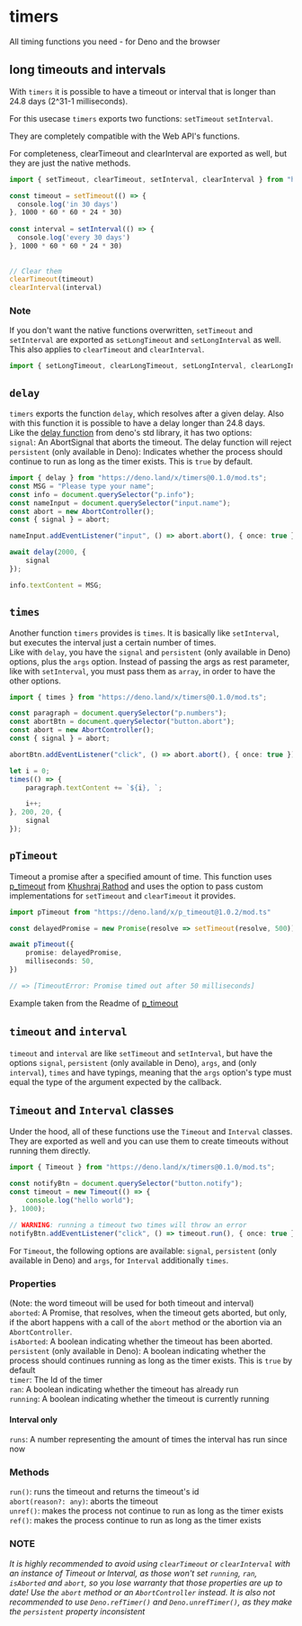 # timers
All timing functions you need - for Deno and the browser

## long timeouts and intervals
With `timers` it is possible to have a timeout or interval that is longer than 24.8 days (2^31-1 milliseconds).

For this usecase `timers` exports two functions: `setTimeout` `setInterval`.

They are completely compatible with the Web API's functions.

For completeness, clearTimeout and clearInterval are exported as well, but they are just the native methods.

```ts
import { setTimeout, clearTimeout, setInterval, clearInterval } from "https://deno.land/x/timers@0.1.0/mod.ts";

const timeout = setTimeout(() => {
  console.log('in 30 days')
}, 1000 * 60 * 60 * 24 * 30)
 
const interval = setInterval(() => {
  console.log('every 30 days')
}, 1000 * 60 * 60 * 24 * 30)
 
 
// Clear them
clearTimeout(timeout)
clearInterval(interval)
```

### Note
If you don't want the native functions overwritten, `setTimeout` and `setInterval` are exported as `setLongTimeout` and `setLongInterval` as well. This also applies to `clearTimeout` and `clearInterval`.

```ts
import { setLongTimeout, clearLongTimeout, setLongInterval, clearLongInterval } from "https://deno.land/x/timers@0.1.0/mod.ts";
```

## `delay`
`timers` exports the function `delay`, which resolves after a given delay.
Also with this function it is possible to have a delay longer than 24.8 days.  
Like the [delay function](https://deno.land/std/async/delay.ts) from deno's std library, it has two options:  
`signal`: An AbortSignal that aborts the timeout. The delay function will reject  
`persistent` (only available in Deno): Indicates whether the process should continue to run as long as the timer exists. This is `true` by default.

```ts
import { delay } from "https://deno.land/x/timers@0.1.0/mod.ts";
const MSG = "Please type your name";
const info = document.querySelector("p.info");
const nameInput = document.querySelector("input.name"); 
const abort = new AbortController();
const { signal } = abort;

nameInput.addEventListener("input", () => abort.abort(), { once: true });

await delay(2000, {
    signal
});

info.textContent = MSG;
```

## `times`
Another function `timers` provides is `times`. It is basically like `setInterval`, but executes the interval just a certain number of times.  
Like with `delay`, you have the `signal` and `persistent` (only available in Deno) options, plus the `args` option. Instead of passing the args as rest parameter, like with `setInterval`, you must pass them as `array`, in order to have the other options.

```ts
import { times } from "https://deno.land/x/timers@0.1.0/mod.ts";

const paragraph = document.querySelector("p.numbers");
const abortBtn = document.querySelector("button.abort");
const abort = new AbortController();
const { signal } = abort;

abortBtn.addEventListener("click", () => abort.abort(), { once: true })

let i = 0;
times(() => {
    paragraph.textContent += `${i}, `;

    i++;
}, 200, 20, {
    signal
});
```

## `pTimeout`
Timeout a promise after a specified amount of time.
This function uses [p_timeout](https://deno.land/x/p_timeout@1.0.2) from [Khushraj Rathod](https://github.com/khrj) and uses the option to pass custom implementations for `setTimeout` and `clearTimeout` it provides.

```ts
import pTimeout from "https://deno.land/x/p_timeout@1.0.2/mod.ts"

const delayedPromise = new Promise(resolve => setTimeout(resolve, 500))

await pTimeout({
    promise: delayedPromise,
    milliseconds: 50,
})

// => [TimeoutError: Promise timed out after 50 milliseconds]
```
Example taken from the Readme of [p_timeout](https://deno.land/x/p_timeout@1.0.2)

## `timeout` and `interval`
`timeout` and `interval` are like `setTimeout` and `setInterval`, but have the options `signal`, `persistent` (only available in Deno), `args`, and (only `interval`), `times` and have typings, meaning that the `args` option's type must equal the type of the argument expected by the callback.


## `Timeout` and `Interval` classes
Under the hood, all of these functions use the `Timeout` and `Interval` classes.
They are exported as well and you can use them to create timeouts without running them directly.

```ts
import { Timeout } from "https://deno.land/x/timers@0.1.0/mod.ts";

const notifyBtn = document.querySelector("button.notify");
const timeout = new Timeout(() => {
    console.log("hello world");
}, 1000);

// WARNING: running a timeout two times will throw an error
notifyBtn.addEventListener("click", () => timeout.run(), { once: true });
```

For `Timeout`, the following options are available: `signal`, `persistent` (only available in Deno) and `args`, for `Interval` additionally `times`.  
### Properties
(Note: the word timeout will be used for both timeout and interval)  
`aborted`: A Promise, that resolves, when the timeout gets aborted, but only, if the abort happens with a call of the `abort` method or the abortion via an `AbortController`.  
`isAborted`: A boolean indicating whether the timeout has been aborted.  
`persistent` (only available in Deno): A boolean indicating whether the process should continues running as long as the timer exists. This is `true` by default  
`timer`: The Id of the timer  
`ran`: A boolean indicating whether the timeout has already run  
`running`: A boolean indicating whether the timeout is currently running

#### Interval only
`runs`: A number representing the amount of times the interval has run since now

### Methods
`run()`: runs the timeout and returns the timeout's id  
`abort(reason?: any)`: aborts the timeout  
`unref()`: makes the process not continue to run as long as the timer exists  
`ref()`: makes the process continue to run as long as the timer exists

### **NOTE**
*It is highly recommended to avoid using `clearTimeout` or `clearInterval` with an instance of Timeout or Interval, as those won't set `running`, `ran`, `isAborted` and `abort`, so you lose warranty that those properties are up to date! Use the `abort` method or an `AbortController` instead. It is also not recommended to use `Deno.refTimer()` and `Deno.unrefTimer()`, as they make the `persistent` property inconsistent*